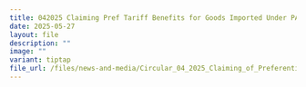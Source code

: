 ```yaml
---
title: 042025 Claiming Pref Tariff Benefits for Goods Imported Under PASFTA
date: 2025-05-27
layout: file
description: ""
image: ""
variant: tiptap
file_url: /files/news-and-media/Circular_04_2025_Claiming_of_Preferential_Tariff_Treatment_for_Goods_Imported_to_Singapore_under_the_PASFTA.pdf
---
```

